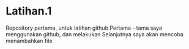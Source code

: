 # Latihan.1
Repository pertama, untuk latihan github
Pertama - tama saya menggunakan github, dan melakukan 
Selanjutnya saya akan mencoba menambahkan file
